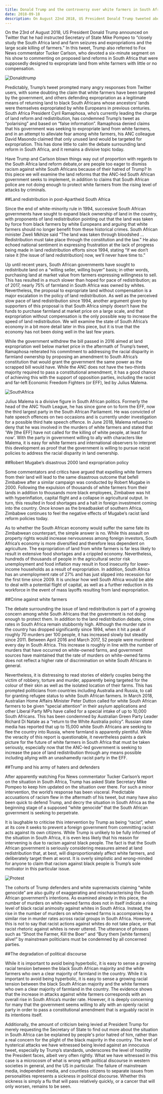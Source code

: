```yaml
---
title: Donald Trump and the controversy over white farmers in South Africa
date: 2018-09-18
description: On August 22nd 2018, US President Donald Trump tweeted about South Africa and its controversial land reforms. Naturally, this was followed by accusations of racism by countless Twitter users, and a debate that centered around Trump himself instead of the controversy in South Africa.
---
```

On the 23rd of August 2018, US President Donald Trump announced on Twitter that he had instructed Secretary of State Mike Pompeo to “closely study the South Africa land and farm seizures and expropriations and the large scale killing of farmers.” In this tweet, Trump also referred to Fox News commentator Tucker Carlson, who devoted a six-minute segment on his show to commenting on proposed land reforms in South Africa that were supposedly designed to expropriate land from white farmers with little or no compensation.

![Donaldtrump](img/trumppp.JPG)

Predictably, Trump’s tweet prompted many angry responses from Twitter users, with some doubting the claim that white farmers have been targeted by the government, and others defending expropriation as a legitimate means of returning land to black South Africans whose ancestors’ lands were themselves expropriated by white Europeans in previous centuries. South Africa President Cyril Ramaphosa, who’s currently leading the charge of land reform and redistribution, has condemned Trump’s tweet as “polarising” and based on “false information”. Ramaphosa denied claims that his government was seeking to expropriate land from white farmers, and in an attempt to alleviate fear among white farmers, his ANC colleague David Masondo claimed that only unused land would be targeted for expropriation. This has done little to calm the debate surrounding land reform in South Africa, and it remains a divisive topic today.

Have Trump and Carlson blown things way out of proportion with regards to the South Africa land reform debate,or are people too eager to dismiss racism against white South Africans because of their hatred of Trump? In this piece we will examine the land reforms that the ANC-led South African government seeks to implement, in addition to claims that South African police are not doing enough to protect white farmers from the rising level of attacks by criminals.

##Land redistribution in post-Apartheid South Africa

Since the end of white-minority rule in 1994, successive South African governments have sought to expand black ownership of land in the country, with proponents of land redistribution pointing out that the land was taken by force from black farmers by white Europeans and arguing that white farmers should no longer benefit from these historical crimes. South African minister Zweli Mkhize said “The land was taken through bloodshed ... Redistribution must take place through the constitution and the law.” He also echoed national sentiment in expressing frustration at the lack of progress being made in land redistribution efforts since 1994, stating “If we don’t raise it [the issue of land redistribution] now, we’ll never have time to.”

Up until recent years, South African governments have sought to redistribute land on a “willing seller, willing buyer” basis; in other words, purchasing land at market value from farmers expressing willingness to sell. This has resulted in a much slower than hoped for pace of redistribution; as of 2017, nearly 75% of farmland in South Africa was owned by whites. Nevertheless, the proposal to expropriate land without compensation is a major escalation in the policy of land redistribution. As well as the perceived slow pace of land redistribution since 1994, another argument given by supporters of this proposal is that South Africa simply doesn’t have the funds to purchase farmland at market price on a large scale, and that expropriation without compensation is the only possible way to increase the speed of land redistribution. We will examine the state of South Africa’s economy in a bit more detail later in this piece, but it is true that the economy has not been doing well in the last few years.

While the government withdrew the bill passed in 2016 aimed at land expropriation well below market price in the aftermath of Trump’s tweet, Ramaphosa reiterated his commitment to addressing the racial disparity in farmland ownership by proposing an amendment to South Africa’s constitution that would grant the government the same power as the scrapped bill would have. While the ANC does not have the two-thirds majority required to pass a constitutional amendment, it has a good chance of achieving this with the support of opposition parties, including the racist and far-left Economic Freedom Fighters (or EFF), led by Julius Malema.

![SouthAfrica](img/SouthAfrica.jpg)

Julius Malema is a divisive figure in South African politics. Formerly the head of the ANC Youth League, he has since gone on to form the EFF, now the third largest party in the South African Parliament. He was convicted of hate speech offences on two occasions and is currently under investigation for a possible third hate speech offence. In June 2018, Malema refused to deny that he was involved in the murders of white farmers and stated that 'We [the EFF] have not called for the killing of white people, at least for now'. With the party in government willing to ally with characters like Malema, it is easy for white farmers and international observers to interpret this development as proof that the government is willing to pursue racist policies to address the racial disparity in land ownership.

##Robert Mugabe’s disastrous 2000 land expropriation policy

Some commentators and critics have argued that expelling white farmers from their land will lead to the same disastrous outcome that befell Zimbabwe after a similar campaign was conducted by Robert Mugabe in 2000. Following the expulsion of thousands of white farmers from their lands in addition to thousands more black employees, Zimbabwe was hit with hyperinflation, capital flight and a collapse in agricultural output. In turn, this resulted in food shortages and a halt in foreign investment coming into the country. Once known as the breadbasket of southern Africa, Zimbabwe continues to feel the negative effects of Mugabe’s racist land reform policies today.

As to whether the South African economy would suffer the same fate its Zimbabwean counterpart, the simple answer is no. While this assault on property rights would increase nervousness among foreign investors, South Africa’s economy is more diversified and therefore less dependent on agriculture. The expropriation of land from white farmers is far less likely to result in extensive food shortages and a crippled economy. Nevertheless, hundreds of thousands of people in the agricultural sector risk unemployment and food inflation may result in food insecurity for lower-income households as a result of expropriation. In addition, South Africa has an unemployment rate of 27% and has just slipped into recession for the first time since 2009. It is unclear how well South Africa would be able to deal with a potential flight of capital, as well as a further reduction in its workforce in the event of mass layoffs resulting from land expropriation.

##Crime against white farmers

The debate surrounding the issue of land redistribution is part of a growing concern among white South Africans that the government is not doing enough to protect them. In addition to the land redistribution debate, crime rates in South Africa remain stubbornly high. Although the murder rate in the country has dropped significantly since 1994, when it hit a peak of roughly 70 murders per 100 people, it has increased slowly but steadily since 2011. Between April 2016 and March 2017, 52 people were murdered every day in South Africa. This increase is roughly in line with the number of murders that have occurred on white-owned farms, and government sources have maintained that the rate of murders on white-owned farms does not reflect a higher rate of discrimination on white South Africans in general.

Nevertheless, it is distressing to read stories of elderly couples being the victim of robbery, torture and murder, apparently being targeted for the colour of their skin as well as the isolated location of their farms. This has prompted politicians from countries including Australia and Russia, to call for granting refugee status to white South African farmers. In March 2018, Australian Home Affairs Minister Peter Dutton called for white South African farmers to be given “special attention” in their asylum applications and other Liberal Party MPs have called for a special intake of up to 10,000 South Africans. This has been condemned by Australian Green Party Leader Richard Di Natale as a “return to the White Australia policy”. Russian state media has reported that up to 15,000 white South Africans are seeking to flee the country into Russia, where farmland is apparently plentiful. While the veracity of this report is questionable, it nevertheless paints a dark picture for the future of white farmers in South Africa that must be taken seriously, especially now that the ANC-led government is seeking to increase the pace of land redistribution through any means possible including allying with an unashamedly racist party in the EFF.

##Trump and his army of haters and defenders

After apparently watching Fox News commentator Tucker Carlson’s report on the situation in South Africa, Trump has asked State Secretary Mike Pompeo to keep him updated on the situation over there. For such a minor intervention, the world’s response has been visceral. Predictable accusations of racism flew in the aftermath of his tweet, but many have also been quick to defend Trump, and decry the situation in South Africa as the beginning stage of a supposed “white genocide” that the South African government is seeking to perpetrate.

It is laughable to criticise this intervention by Trump as being “racist”, when at its core it seeks to prevent a foreign government from committing racist acts against its own citizens. While Trump is unlikely to be fully informed of the situation in South Africa, it is even less likely that his reason for intervening is due to racism against black people. The fact is that the South African government is seriously considering measures aimed at land redistribution that, at best, will disproportionately affect white farmers, and deliberately target them at worst. It is overly simplistic and wrong-minded for anyone to claim that racism against black people is Trump’s sole motivator in this particular issue.

![Protest](img/protest.jpg)

The cohorts of Trump defenders and white supremacists claiming “white genocide” are also guilty of exaggerating and mischaracterising the South African government’s intentions. As examined already in this piece, the number of murders on white-owned farms does not in itself indicate a rising level of black racial animosity against whites in South Africa. Instead, the rise in the number of murders on white-owned farms is accompanies by a similar rise in murder rates across racial groups in South Africa. However, this is not to say that racist actions against whites do not take place, or that racist rhetoric against whites is never uttered. The utterance of phrases such as “Shoot the Farmer, Kill the Boer” and “Bury them [white farmers] alive!” by mainstream politicians must be condemned by all concerned parties.

##The degradation of political discourse

While it is important to avoid being hyperbolic, it is easy to sense a growing racial tension between the black South African majority and the white farmers who own a clear majority of farmland in the country. While it is important to avoid being hyperbolic, it is easy to sense a growing racial tension between the black South African majority and the white farmers who own a clear majority of farmland in the country. The evidence shows that the increase in attacks against white farmers corresponds with an overall rise in South Africa’s murder rate. However, it is deeply concerning for many that the government seems willing to ally with an openly racist party in order to pass a constitutional amendment that is arguably racist in its intentions itself.

Additionally, the amount of criticism being levied at President Trump for merely requesting the Secretary of State to find out more about the situation in South Africa can be explained by people's prior hatred of him, rather than a real concern for the plight of the black majority in the country. The level of hysterical attacks we have witnessed being levied against an innocuous tweet, especially by Trump’s standards, underscores the level of hostility the President faces, albeit very often rightly. What we have witnessed in this case is a microcosm of what is wrong with political discourse in western societies in general, and the US in particular. The failure of mainstream media, independent media, and countless citizens to separate issues from personalities represents a sickness in political discourse. Whether this sickness is simply a flu that will pass relatively quickly, or a cancer that will only worsen, remains to be seen.
